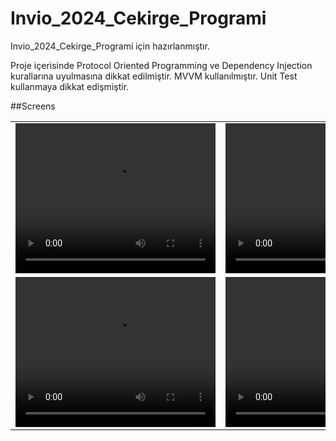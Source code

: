 # Invio_2024_Cekirge_Programi

Invio_2024_Cekirge_Programi için hazırlanmıştır.

Proje içerisinde Protocol Oriented Programming ve Dependency Injection kurallarına uyulmasına dikkat edilmiştir.
MVVM kullanılmıştır.
Unit Test kullanmaya dikkat edişmiştir.


  ##Screens


 <table style"float:right;">
 <tr>
   <td> <video width="320" height="240" src = "https://github.com/engingulek/Invio_2024_Cekirge_Programi/assets/74055938/c930b6f1-a7ab-4e01-b022-0adb6f71d669"> </td>
   <td>  <video width="320" height="240" src = "https://github.com/engingulek/Invio_2024_Cekirge_Programi/assets/74055938/b3ce7489-a1be-4717-95e3-09b80769677f">   </td>
   <td>   <video width="320" height="240" src = "https://github.com/engingulek/Invio_2024_Cekirge_Programi/assets/74055938/f201f48e-2cf3-4999-8a80-a0c471791b3f"> </td>
 </tr>
  <tr>
   <td> <video width="320" height="240" src = "https://github.com/engingulek/Invio_2024_Cekirge_Programi/assets/74055938/ea1a85fd-fd00-45ee-b3dd-e5a1ef1b87a9"> </td>
     <td> <video width="320" height="240" src = "https://github.com/engingulek/Invio_2024_Cekirge_Programi/assets/74055938/33310af7-5966-463c-acda-89057e8afe89"> </td>
       
 </tr>



 </table>
